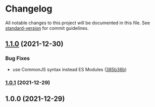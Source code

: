 # Changelog

All notable changes to this project will be documented in this file. See [standard-version](https://github.com/conventional-changelog/standard-version) for commit guidelines.

## [1.1.0](https://github.com/Felix-Icaza/windicss-content-visibility/compare/v1.0.1...v1.1.0) (2021-12-30)


### Bug Fixes

* use CommonJS syntax instead ES Modules ([385b36b](https://github.com/Felix-Icaza/windicss-content-visibility/commit/385b36b704d386e2486187759cf4d9ff5dd850c2))

### [1.0.1](https://github.com/Felix-Icaza/windicss-content-visibility/compare/v1.0.0...v1.0.1) (2021-12-29)

## 1.0.0 (2021-12-29)
